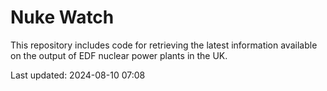 # Nuke Watch

This repository includes code for retrieving the latest information available on the output of EDF nuclear power plants in the UK.

Last updated: 2024-08-10 07:08